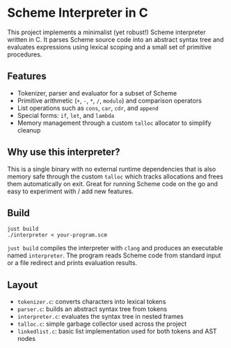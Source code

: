 # Scheme Interpreter in C

This project implements a minimalist (yet robust!) Scheme interpreter written in C. It parses Scheme source code into an abstract syntax tree and evaluates expressions using lexical scoping and a small set of primitive procedures.

## Features
- Tokenizer, parser and evaluator for a subset of Scheme
- Primitive arithmetic (`+`, `-`, `*`, `/`, `modulo`) and comparison operators
- List operations such as `cons`, `car`, `cdr`, and `append`
- Special forms: `if`, `let`, and `lambda`
- Memory management through a custom `talloc` allocator to simplify cleanup

## Why use this interpreter?
This is a single binary with no external runtime dependencies that is also memory safe through the custom `talloc` which tracks allocations and frees them automatically on exit. Great for running Scheme code on the go and easy to experiment with / add new features.

## Build
```
just build
./interpreter < your-program.scm
```

`just build` compiles the interpreter with `clang` and produces an executable named `interpreter`. The program reads Scheme code from standard input or a file redirect and prints evaluation results.

## Layout
- `tokenizer.c`: converts characters into lexical tokens
- `parser.c`: builds an abstract syntax tree from tokens
- `interpreter.c`: evaluates the syntax tree in nested frames
- `talloc.c`: simple garbage collector used across the project
- `linkedlist.c`: basic list implementation used for both tokens and AST nodes
